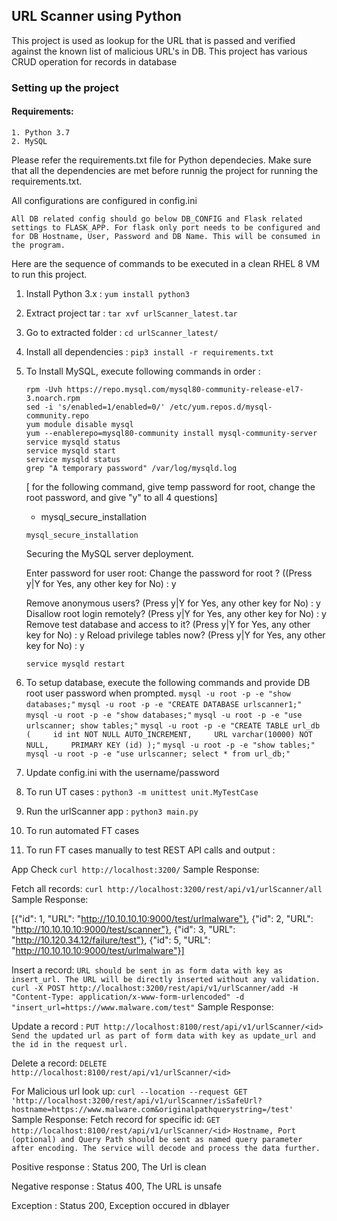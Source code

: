 ## **URL Scanner using Python**
This project is used as lookup for the URL that is passed and verified against the
known list of malicious URL's in DB. This project has various CRUD operation for records in database

### **Setting up the project**

#### Requirements:

    1. Python 3.7
    2. MySQL

Please refer the requirements.txt file for Python dependecies. Make sure that all the dependencies are met before runnig the project
for running the requirements.txt.

All configurations are configured in config.ini

`All DB related config should go below DB_CONFIG and Flask related settings to FLASK_APP. For flask only port needs to be configured and for DB Hostname, User, Password and DB Name. This will be consumed in the program.`

Here are the sequence of commands to be executed in a clean RHEL 8 VM to run this project.

1. Install Python 3.x : 
``` yum install python3 ```
3. Extract project tar : 
``` tar xvf urlScanner_latest.tar ```
5. Go to extracted folder : 
``` cd urlScanner_latest/ ```
7. Install all dependencies : 
``` pip3 install -r requirements.txt ```
9. To Install MySQL, execute following commands in order :
      ```
      rpm -Uvh https://repo.mysql.com/mysql80-community-release-el7-3.noarch.rpm
      sed -i 's/enabled=1/enabled=0/' /etc/yum.repos.d/mysql-community.repo
      yum module disable mysql
      yum --enablerepo=mysql80-community install mysql-community-server
      service mysqld status
      service mysqld start
      service mysqld status
      grep "A temporary password" /var/log/mysqld.log
      ```
      [ for the following command, give temp password for root, change the root password, and give "y" to all 4 questions]
      - mysql_secure_installation

      ``` mysql_secure_installation ```

      Securing the MySQL server deployment.

      Enter password for user root:
      Change the password for root ? ((Press y|Y for Yes, any other key for No) : y

      Remove anonymous users? (Press y|Y for Yes, any other key for No) : y
      Disallow root login remotely? (Press y|Y for Yes, any other key for No) : y
      Remove test database and access to it? (Press y|Y for Yes, any other key for No) : y
      Reload privilege tables now? (Press y|Y for Yes, any other key for No) : y

      ``` service mysqld restart ```

  6. To setup database, execute the following commands and provide DB root user password when prompted.
      ``` mysql -u root -p -e "show databases;" ```
      ``` mysql -u root -p -e "CREATE DATABASE urlscanner1;" ```
      ``` mysql -u root -p -e "show databases;" ```
      ``` mysql -u root -p -e "use urlscanner; show tables;" ```
      ``` mysql -u root -p -e "CREATE TABLE url_db (     id int NOT NULL AUTO_INCREMENT,     URL varchar(10000) NOT NULL,     PRIMARY KEY (id) );" ```
      ``` mysql -u root -p -e "show tables;" ```
      ``` mysql -u root -p -e "use urlscanner; select * from url_db;" ```

7. Update config.ini with the username/password
8. To run UT cases : ``` python3 -m unittest unit.MyTestCase ```
8. Run the urlScanner app : ``` python3 main.py ```
9. To run automated FT cases
10. To run FT cases manually to test REST API calls and output :

App Check
``` curl http://localhost:3200/ ```
Sample Response:

Fetch all records:
``` curl http://localhost:3200/rest/api/v1/urlScanner/all  ```
Sample Response:

[{"id": 1, "URL": "http://10.10.10.10:9000/test/urlmalware"}, {"id": 2, "URL": "http://10.10.10.10:9000/test/scanner"},
{"id": 3, "URL": "http://10.120.34.12/failure/test"}, {"id": 5, "URL": "http://10.10.10.10:9000/test/urlmalware"}]

Insert a record:
`URL should be sent in as form data with key as insert_url. The URL will be directly inserted without any validation.`
``` curl -X POST http://localhost:3200/rest/api/v1/urlScanner/add -H "Content-Type: application/x-www-form-urlencoded" -d "insert_url=https://www.malware.com/test" ```
Sample Response:


    
Update a record :
``` PUT http://localhost:8100/rest/api/v1/urlScanner/<id> ```
`Send the updated url as part of form data with key as update_url and the id in the request url.`

Delete a record:
``` DELETE http://localhost:8100/rest/api/v1/urlScanner/<id> ```

    
For Malicious url look up:
``` curl --location --request GET 'http://localhost:3200/rest/api/v1/urlScanner/isSafeUrl?hostname=https://www.malware.com&originalpathquerystring=/test' ```
Sample Response:
Fetch record for specific id:
``` GET http://localhost:8100/rest/api/v1/urlScanner/<id> ```
`Hostname, Port (optional) and Query Path should be sent as named query parameter after encoding. The service will decode and process the data further.`

Positive response : Status 200, The Url is clean

Negative response : Status 400, The URL is unsafe

Exception : Status 200, Exception occured in dblayer

